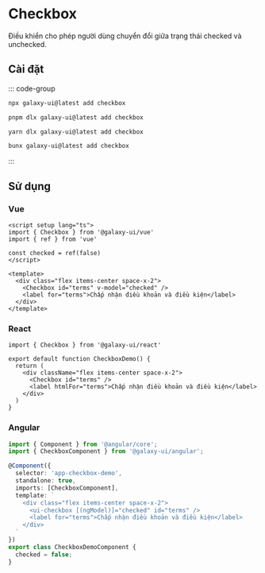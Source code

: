 # Checkbox

Điều khiển cho phép người dùng chuyển đổi giữa trạng thái checked và unchecked.

<ComponentPreview name="CheckboxDemo">
  <template #preview>
    <DemoContainer>
      <CheckboxDemo />
    </DemoContainer>
  </template>
  <template #code>

::: code-group

```vue [Vue]
<script setup lang="ts">
import { Checkbox } from '@/components/ui/checkbox'
</script>

<template>
  <div class="flex items-center space-x-2">
    <Checkbox id="terms" />
    <label for="terms">Accept terms and conditions</label>
  </div>
</template>
```

```tsx [React]
import { Checkbox } from "@/components/ui/checkbox"

export default function App() {
  return (
    <div className="flex items-center space-x-2">
      <Checkbox id="terms" />
      <label htmlFor="terms">Accept terms and conditions</label>
    </div>
  )
}
```

```typescript [Angular]
import { Component } from '@angular/core';
import { CheckboxComponent } from '@/components/ui/checkbox';

@Component({
  selector: 'app-root',
  standalone: true,
  imports: [CheckboxComponent],
  template: `
    <div class="flex items-center space-x-2">
      <ui-checkbox id="terms"></ui-checkbox>
      <label for="terms">Accept terms and conditions</label>
    </div>
  `
})
export class AppComponent {}
```

:::

  </template>
</ComponentPreview>

## Cài đặt

::: code-group

```bash [npm]
npx galaxy-ui@latest add checkbox
```

```bash [pnpm]
pnpm dlx galaxy-ui@latest add checkbox
```

```bash [yarn]
yarn dlx galaxy-ui@latest add checkbox
```

```bash [bun]
bunx galaxy-ui@latest add checkbox
```

:::

## Sử dụng

### Vue

```vue
<script setup lang="ts">
import { Checkbox } from '@galaxy-ui/vue'
import { ref } from 'vue'

const checked = ref(false)
</script>

<template>
  <div class="flex items-center space-x-2">
    <Checkbox id="terms" v-model="checked" />
    <label for="terms">Chấp nhận điều khoản và điều kiện</label>
  </div>
</template>
```

### React

```tsx
import { Checkbox } from '@galaxy-ui/react'

export default function CheckboxDemo() {
  return (
    <div className="flex items-center space-x-2">
      <Checkbox id="terms" />
      <label htmlFor="terms">Chấp nhận điều khoản và điều kiện</label>
    </div>
  )
}
```

### Angular

```typescript
import { Component } from '@angular/core';
import { CheckboxComponent } from '@galaxy-ui/angular';

@Component({
  selector: 'app-checkbox-demo',
  standalone: true,
  imports: [CheckboxComponent],
  template: `
    <div class="flex items-center space-x-2">
      <ui-checkbox [(ngModel)]="checked" id="terms" />
      <label for="terms">Chấp nhận điều khoản và điều kiện</label>
    </div>
  `
})
export class CheckboxDemoComponent {
  checked = false;
}
```
